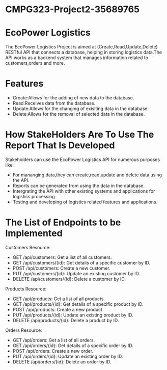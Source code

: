 # CMPG323-Project2-35689765

# EcoPower Logistics

The EcoPower Logistics Project is aimed at (Create,Read,Update,Delete) RESTful API that connects a database, helping in storing logistics data.The API works as a backend system that manages information related to customers,orders and more.

# Features

- Create:Allows for the adding of new data to the database.
- Read:Receives data from the database.
- Update:Allows for the changing of exisiting data in the database.
- Delete:Allows for the removal of selected data in the database.

# How StakeHolders Are To Use The Report That Is Developed

Stakeholders can use the EcoPower Logistics API for numerous purposes like:
- For mananging data,they can create,read,update and delete data using the API.
- Reports can be generated from using the data in the database.
- Intergrating the API with other existing systems and applications for logistics processing 
- Testing and developing of logistics related features and applications.
  
# The List of Endpoints to be Implemented

Customers Resource:

- GET /api/customers: Get a list of all customers.
- GET /api/customers/{id}: Get details of a specific customer by ID.
- POST /api/customers: Create a new customer.
- PUT /api/customers/{id}: Update an existing customer by ID.
- DELETE /api/customers/{id}: Delete a customer by ID.

Products Resource:

- GET /api/products: Get a list of all products.
- GET /api/products/{id}: Get details of a specific product by ID.
- POST /api/products: Create a new product.
- PUT /api/products/{id}: Update an existing product by ID.
- DELETE /api/products/{id}: Delete a product by ID.

Orders Resource:

- GET /api/orders: Get a list of all orders.
- GET /api/orders/{id}: Get details of a specific order by ID.
- POST /api/orders: Create a new order.
- PUT /api/orders/{id}: Update an existing order by ID.
- DELETE /api/orders/{id}: Delete an order by ID.
